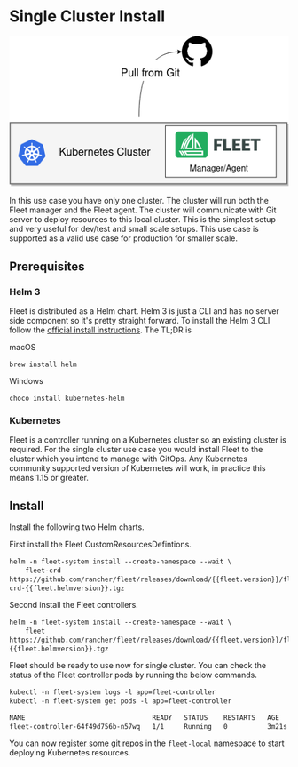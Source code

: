 # Single Cluster Install
![](./single-cluster.png)

In this use case you have only one cluster.  The cluster will run both the Fleet
manager and the Fleet agent. The cluster will communicate with Git server to 
deploy resources to this local cluster. This is the simplest setup and very
useful for dev/test and small scale setups.  This use case is supported as a valid
use case for production for smaller scale.

## Prerequisites

### Helm 3

Fleet is distributed as a Helm chart. Helm 3 is just a CLI and has no server side component so it's
pretty straight forward. To install the Helm 3 CLI follow the
[official install instructions](https://helm.sh/docs/intro/install/). The TL;DR is

macOS
```
brew install helm
```
Windows
```
choco install kubernetes-helm
```

### Kubernetes

Fleet is a controller running on a Kubernetes cluster so an existing cluster is required. For the
single cluster use case you would install Fleet to the cluster which you intend to manage with GitOps.
Any Kubernetes community supported version of Kubernetes will work, in practice this means 1.15 or greater.

## Install

Install the following two Helm charts.

First install the Fleet CustomResourcesDefintions.
```shell
helm -n fleet-system install --create-namespace --wait \
    fleet-crd https://github.com/rancher/fleet/releases/download/{{fleet.version}}/fleet-crd-{{fleet.helmversion}}.tgz
```

Second install the Fleet controllers.
```shell
helm -n fleet-system install --create-namespace --wait \
    fleet https://github.com/rancher/fleet/releases/download/{{fleet.version}}/fleet-{{fleet.helmversion}}.tgz
```

Fleet should be ready to use now for single cluster. You can check the status of the Fleet controller pods by
running the below commands.

```shell
kubectl -n fleet-system logs -l app=fleet-controller
kubectl -n fleet-system get pods -l app=fleet-controller
```

```
NAME                                READY   STATUS    RESTARTS   AGE
fleet-controller-64f49d756b-n57wq   1/1     Running   0          3m21s
```

You can now [register some git repos](./gitrepo-add.md) in the `fleet-local` namespace to start deploying Kubernetes resources.
